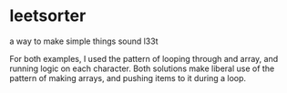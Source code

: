 # leetsorter
a way to make simple things sound l33t 

For both examples, I used the pattern of looping through and array, and running logic on each character.
Both solutions make liberal use of the pattern of making arrays, and pushing items to it during a loop.